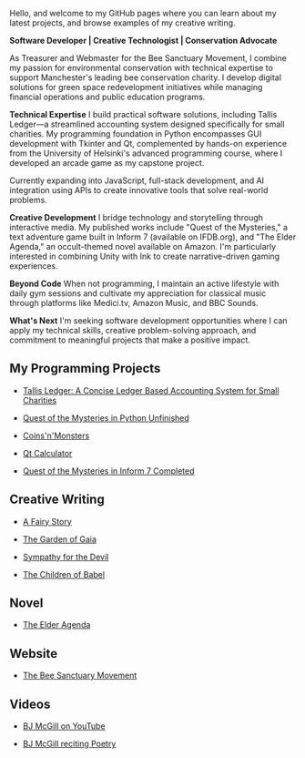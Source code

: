 Hello, and welcome to my GitHub pages where you can learn about my latest projects, and browse examples of my creative writing.

**Software Developer | Creative Technologist | Conservation Advocate**

As Treasurer and Webmaster for the Bee Sanctuary Movement, I combine my passion for environmental conservation with technical expertise to support Manchester's leading bee conservation charity. I develop digital solutions for green space redevelopment initiatives while managing financial operations and public education programs.

**Technical Expertise**
I build practical software solutions, including Tallis Ledger—a streamlined accounting system designed specifically for small charities. My programming foundation in Python encompasses GUI development with Tkinter and Qt, complemented by hands-on experience from the University of Helsinki's advanced programming course, where I developed an arcade game as my capstone project.

Currently expanding into JavaScript, full-stack development, and AI integration using APIs to create innovative tools that solve real-world problems.

**Creative Development**
I bridge technology and storytelling through interactive media. My published works include "Quest of the Mysteries," a text adventure game built in Inform 7 (available on IFDB.org), and "The Elder Agenda," an occult-themed novel available on Amazon. I'm particularly interested in combining Unity with Ink to create narrative-driven gaming experiences.

**Beyond Code**
When not programming, I maintain an active lifestyle with daily gym sessions and cultivate my appreciation for classical music through platforms like Medici.tv, Amazon Music, and BBC Sounds.

**What's Next**
I'm seeking software development opportunities where I can apply my technical skills, creative problem-solving approach, and commitment to meaningful projects that make a positive impact.

## My Programming Projects

- [Tallis Ledger: A Concise Ledger Based Accounting System for Small Charities](https://github.com/bjmcgill/Tallis-Ledger)

- [Quest of the Mysteries in Python Unfinished](https://github.com/bjmcgill/Quest-of-the-Mysteries)

- [Coins'n'Monsters](https://github.com/bjmcgill/coins-n-monsters)

- [Qt Calculator](https://github.com/bjmcgill/calculator)

- [Quest of the Mysteries in Inform 7 Completed](https://ifdb.org/viewgame?id=uczj0af83xin3bwd)

## Creative Writing

- [A Fairy Story](https://bjmcgill.github.io/A-Fairy-Story)

- [The Garden of Gaia](https://bjmcgill.github.io/The-Garden-of-Gaia)

- [Sympathy for the Devil](https://bjmcgill.github.io/Sympathy-for-the-Devil)

- [The Children of Babel](https://bjmcgill.github.io/Babel6Jul2011.pdf)

## Novel

- [The Elder Agenda](https://www.amazon.co.uk/Elder-Agenda-Brian-John-McGill/dp/B0CST18SRR)

## Website

- [The Bee Sanctuary Movement](https://beesanctuarymovement.org)

## Videos

- [BJ McGill on YouTube](https://www.youtube.com/@brianmcgill7125/videos)

- [BJ McGill reciting Poetry](https://www.youtube.com/watch?v=N3w6tFs1asI&list=PL99YjX4fu0o-lAWd2htT6p3ROXlM4HAur)
